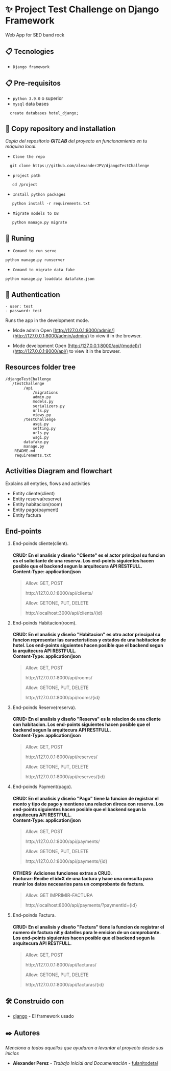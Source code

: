 
# ✨ Project Test Challenge on Django Framework

Web App for SED band rock

## 📋 Tecnologies
 - `Django framework`
## 📋 Pre-requisitos
 - `python 3.9.0` o superior
 - `mysql` data bases
 ```
   create databases hotel_django;
 ```
## 🔭 Copy repository and installation
_Copia del repositorio **GITLAB** del proyecto en funcionamiento en tu máquina local._
 - `Clone the repo`
 ```
   git clone https://github.com/alexanderJPV/djangoTestChallenge
  ```
 - `project path`
 ```
    cd /project
 ```
 - `Install python packages`
 ```
    python install -r requirements.txt
 ```
 - `Migrate models to DB`
 ```
    python manage.py migrate
 ```
## 🔧 Runing
- `Comand to run serve`
```
python manage.py runserver
```
- `Comand to migrate data fake`
```
python manage.py loaddata datafake.json
```
## 🔧 Authentication
```
- user: test
- password: test
```
Runs the app in the development mode.

- Mode admin Open [http://127.0.0.1:8000/admin/](http://127.0.0.1:8000/admin/admin/) to view it in the browser.

- Mode development Open [http://127.0.0.1:8000/api/{model}/](http://127.0.0.1:8000/api/) to view it in the browser.

## Resources folder tree

```
/djangoTestChallenge
   /testChallenge
        /api
            /migrations
            admin.py
            models.py
            serializers.py
            urls.py
            views.py
        /testChallenge
            asgi.py
            setting.py
            urls.py
            wsgi.py
        datafake.py
        manage.py
    README.md
    requirements.txt
```
## Activities Diagram and flowchart
Explains all entyties, flows and activities
* Entity cliente(client)
* Entity reserva(reserve)
* Entity habitacion(room)
* Entity pago(payment)
* Entity factura
## End-points
<ol>
   <li>
      <p>End-poinds cliente(client).</p>
      <h4>CRUD: En el analisis y diseño "Cliente" es el actor principal su funcion es el solicitante de una reserva. Los end-points siguientes hacen posible que el backend segun la arquitecura API RESTFULL.<br>
      Content-Type: application/json
      </h4>
      <blockquote>
         <span>Allow: GET, POST</span>
         <p> http://127.0.0.1:8000/api/clients/</p>
         <span>Allow: GETONE, PUT, DELETE</span>
         <p> http://localhost:3000/api/clients/{id}</p>
      </blockquote>
   </li>
   <li>
      <p>End-poinds Habitacion(room).</p>
      <h4>CRUD: En el analisis y diseño "Habitacion" es otro actor principal su funcion representar las caracteristicas y estados de una habitacion de hotel. Los end-points siguientes hacen posible que el backend segun la arquitecura API RESTFULL.<br>
      Content-Type: application/json
      </h4>
      <blockquote>
         <span>Allow: GET, POST</span>
         <p> http://127.0.0.1:8000/api/rooms/</p>
         <span>Allow: GETONE, PUT, DELETE</span>
         <p> http://127.0.0.1:8000/api/rooms/{id}</p>
      </blockquote>
   </li>
   <li>
      <p>End-poinds Reserve(reserva).</p>
      <h4>CRUD: En el analisis y diseño "Reserva" es la relacion de una cliente con habitacion. Los end-points siguientes hacen posible que el backend segun la arquitecura API RESTFULL.<br>
      Content-Type: application/json
      </h4>
      <blockquote>
         <span>Allow: GET, POST</span>
         <p> http://127.0.0.1:8000/api/reserves/</p>
         <span>Allow: GETONE, PUT, DELETE</span>
         <p> http://127.0.0.1:8000/api/reserves/{id}</p>
      </blockquote>
   </li>
   <li>
      <p>End-poinds Payment(pago).</p>
      <h4>CRUD: En el analisis y diseño "Pago" tiene la funcion de registrar el monto y tipo de pago y mentiene una relacion direca con reserva. Los end-points siguientes hacen posible que el backend segun la arquitecura API RESTFULL.<br>
      Content-Type: application/json
      </h4>
      <blockquote>
        <span>Allow: GET, POST</span>
        <p> http://127.0.0.1:8000/api/payments/</p>
        <span>Allow: GETONE, PUT, DELETE</span>
        <p> http://127.0.0.1:8000/api/payments/{id}</p>
      </blockquote>
      <h4>OTHERS: Adiciones funciones extras a CRUD.<br>
          Facturar: Recibe el id=X de una factura y hace una consulta para reunir los datos necesarios para un comprobante de factura.
      </h4>
      <blockquote>
        <span>Allow: GET IMPRIMIR-FACTURA</span>
        <p> http://localhost:8000/api/payments/?paymentId={id}</p>
      </blockquote>
   </li>
   <li>
      <p>End-poinds Factura.</p>
      <h4>CRUD: En el analisis y diseño "Factura" tiene la funcion de registrar el numero de factura nit y datelles para le emicion de un comprobante. Los end-points siguientes hacen posible que el backend segun la arquitecura API RESTFULL.<br>
      </h4>
      <blockquote>
        <span>Allow: GET, POST</span>
        <p> http://127.0.0.1:8000/api/facturas/</p>
        <span>Allow: GETONE, PUT, DELETE</span>
        <p> http://127.0.0.1:8000/api/facturas/{id}</p>
      </blockquote>
   </li>
</ol>

## 🛠️ Construido con

* [django](https://django.com/) - El framework usado
## ✒️ Autores

_Menciona a todos aquellos que ayudaron a levantar el proyecto desde sus inicios_

* **Alexander Perez** - *Trabajo Inicial and Documentación* - [fulanitodetal](#fulanito-de-tal)
